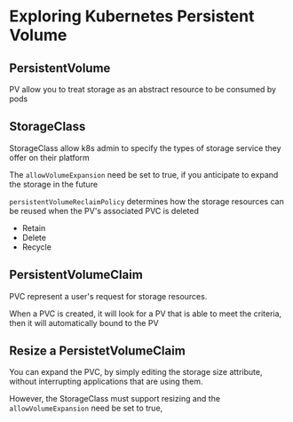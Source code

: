 # Exploring Kubernetes Persistent Volume
## PersistentVolume
PV allow you to treat storage as an abstract resource to be consumed by pods 

## StorageClass
StorageClass allow k8s admin to specify the types of storage service they offer on their platform

The `allowVolumeExpansion` need be set to true, if you anticipate to expand the storage in the future

`persistentVolumeReclaimPolicy` determines how the storage resources can be reused when the PV's associated PVC is deleted
* Retain
* Delete
* Recycle

## PersistentVolumeClaim
PVC represent a user's request for storage resources.

When a PVC is created, it will look for a PV that is able to meet the criteria, then it will automatically bound to the PV

## Resize a PersistetVolumeClaim
You can expand the PVC, by simply editing the storage size attribute, without interrupting applications that are using them.

However, the StorageClass must support resizing and the `allowVolumeExpansion` need be set to true,